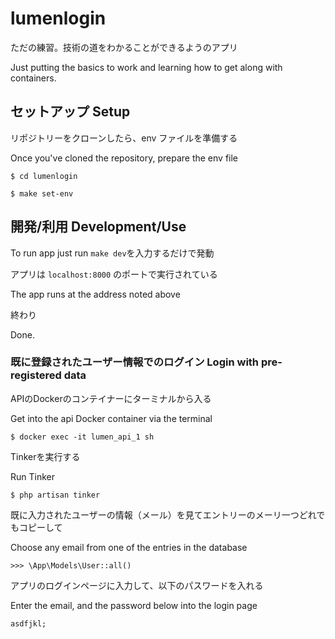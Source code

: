 # lumenlogin

ただの練習。技術の道をわかることができるようのアプリ

Just putting the basics to work and learning how to get along with containers.


## セットアップ Setup

リポジトリーをクローンしたら、env ファイルを準備する

Once you've cloned the repository, prepare the env file
~~~
$ cd lumenlogin
~~~

~~~
$ make set-env
~~~


## 開発/利用 Development/Use

To run app just run `make dev`を入力するだけで発動

アプリは `localhost:8000` のポートで実行されている

The app runs at the address noted above

終わり

Done.




### 既に登録されたユーザー情報でのログイン Login with pre-registered data

APIのDockerのコンテイナーにターミナルから入る

Get into the api Docker container via the terminal
~~~
$ docker exec -it lumen_api_1 sh
~~~

Tinkerを実行する

Run Tinker
~~~ 
$ php artisan tinker
~~~

既に入力されたユーザーの情報（メール）を見てエントリーのメーリ一つどれでもコピーして

Choose any email from one of the entries in the database

~~~
>>> \App\Models\User::all()
~~~

アプリのログインページに入力して、以下のパスワードを入れる

Enter the email, and the password below into the login page
~~~
asdfjkl;
~~~


